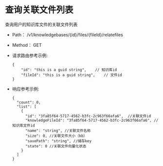 # 查询关联文件列表
查询用户的知识库文件的关联文件列表

- Path： /v1/knowledgebases/{id}/files/{fileId}/relatefiles

- Method： GET

- 请求路由参考示例:

  ```
  {
      "id": "this is a guid string",    // 知识库id
      "fileId": "this is a guid string",    // 文件id 
  } 
  ```

- 响应参考示例:

  ```
  {
    "count": 0,
    "list": [
      {
        "id": "3fa85f64-5717-4562-b3fc-2c963f66afa6",  //关联文件id
        "knowledgeFileId": "3fa85f64-5717-4562-b3fc-2c963f66afa6", //知识库文件id
        "name": "string", //关联文件名称
        "size": 0, //关联文件大小（kb）
        "savePath": "string", //储存key
        "state": 0 //关联文件向量化状态
      }
    ]
  }
  ```

